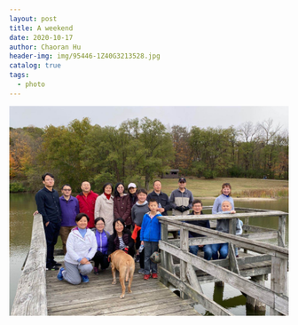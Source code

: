 ```yaml
---
layout: post
title: A weekend
date: 2020-10-17
author: Chaoran Hu
header-img: img/95446-1Z40G3213528.jpg
catalog: true
tags:
  - photo
---
```


![](/photo/IMG_0242.JPG)
